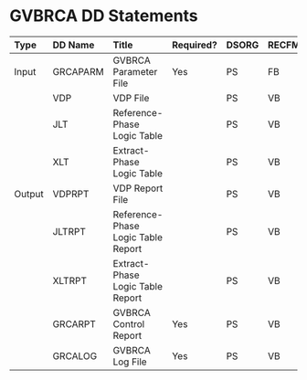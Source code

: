 # GVBRCA DD Statements  
  
|Type|DD Name|Title|Required?|DSORG|RECFM|LRECL|  
|:-|:-|:-|:-|:-|:-|-:|
|Input|GRCAPARM|GVBRCA Parameter File|Yes|PS|FB|80|
||VDP|VDP File||PS|VB|8192|
||JLT|Reference-Phase Logic Table||PS|VB|8192|
||XLT|Extract-Phase Logic Table||PS|VB|8192|
|Output|VDPRPT|VDP Report File||PS|VB|8192|
||JLTRPT|Reference-Phase Logic Table Report||PS|VB|8192|
||XLTRPT|Extract-Phase Logic Table Report||PS|VB|8192|
||GRCARPT|GVBRCA Control Report|Yes|PS|VB|164|
||GRCALOG|GVBRCA Log File|Yes|PS|VB|164|
